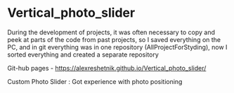 # Vertical_photo_slider
During the development of projects, it was often necessary to copy and peek at parts of the code from past projects, so 
  I saved everything on the PC, and in git everything was in one repository (AllProjectForStyding), now 
  I sorted everything and created a separate repository


Git-hub pages - https://alexreshetnik.github.io/Vertical_photo_slider/

Custom Photo Slider : Got experience with photo positioning
